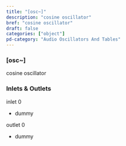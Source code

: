 ```yaml
---
title: "[osc~]"
description: "cosine oscillator"
bref: "cosine oscillator"
draft: false
categories: ["object"]
pd-category: "Audio Oscillators And Tables"
---
```


### [osc~]

cosine oscillator

### Inlets & Outlets

inlet 0

 - dummy

outlet 0

 - dummy
 
